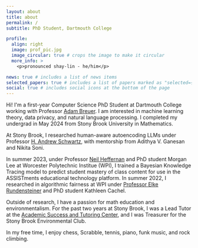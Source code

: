 ```yaml
---
layout: about
title: about
permalink: /
subtitle: PhD Student, Dartmouth College

profile:
  align: right
  image: prof_pic.jpg
  image_circular: true # crops the image to make it circular
  more_info: >
    <p>pronounced shay-lin - he/him</p>

news: true # includes a list of news items
selected_papers: true # includes a list of papers marked as "selected={true}"
social: true # includes social icons at the bottom of the page
---
```


Hi! I'm a first-year Computer Science PhD Student at Dartmouth College working with Professor [Adam Breuer](https://www.adambreuer.com/). I am interested in machine learning theory, data privacy, and natural language processing. I completed my undergrad in May 2024 from Stony Brook University in Mathematics.

At Stony Brook, I researched human-aware autoencoding LLMs under Professor [H. Andrew Schwartz](https://www3.cs.stonybrook.edu/~has/), with mentorship from Adithya V. Ganesan and Nikita Soni.

In summer 2023, under Professor [Neil Heffernan](https://neilheffernan.net/) and PhD student Morgan Lee at Worcester Polytechnic Institue (WPI), I trained a Bayesian Knowledge Tracing model to predict student mastery of class content for use in the ASSISTments educational technology platform. In summer 2022, I researched in algorithmic fairness at WPI under [Professor Elke Rundensteiner](https://www.wpi.edu/people/faculty/rundenst) and PhD student Kathleen Cachel.

Outside of research, I have a passion for math education and environmentalism. For the past two years at Stony Brook, I was a Lead Tutor at the [Academic Success and Tutoring Center](https://www.stonybrook.edu/commcms/academic_success/), and I was Treasurer for the Stony Brook Environmental Club.

In my free time, I enjoy chess, Scrabble, tennis, piano, funk music, and rock climbing.

<!-- Write your biography here. Tell the world about yourself. Link to your favorite [subreddit](http://reddit.com). You can put a picture in, too. The code is already in, just name your picture `prof_pic.jpg` and put it in the `img/` folder.

Put your address / P.O. box / other info right below your picture. You can also disable any of these elements by editing `profile` property of the YAML header of your `_pages/about.md`. Edit `_bibliography/papers.bib` and Jekyll will render your [publications page](/al-folio/publications/) automatically.

Link to your social media connections, too. This theme is set up to use [Font Awesome icons](https://fontawesome.com/) and [Academicons](https://jpswalsh.github.io/academicons/), like the ones below. Add your Facebook, Twitter, LinkedIn, Google Scholar, or just disable all of them.

-->
